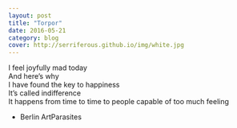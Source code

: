 ```yaml
---
layout: post
title: "Torpor"
date: 2016-05-21
category: blog
cover: http://serriferous.github.io/img/white.jpg
---
```

<div class="row">
<div class="col-md-8 col-md-offset-2">
<div class="row">
<div class="col-md-12">

I feel joyfully mad today<br>
And here’s why<br>
I have found the key to happiness<br>
It’s called indifference<br>
It happens from time to time to people capable of too much feeling<br>
- Berlin ArtParasites

</div>
</div>
</div>            
</div>



